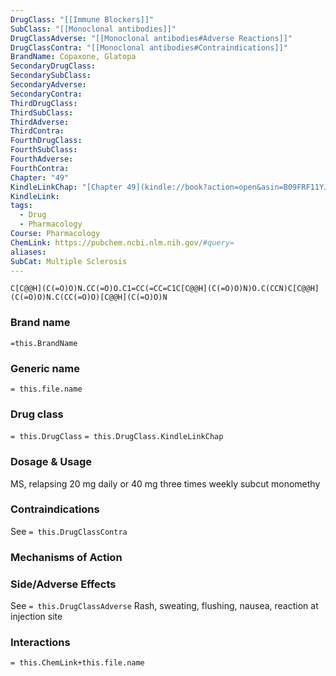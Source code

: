 ```yaml
---
DrugClass: "[[Immune Blockers]]"
SubClass: "[[Monoclonal antibodies]]"
DrugClassAdverse: "[[Monoclonal antibodies#Adverse Reactions]]"
DrugClassContra: "[[Monoclonal antibodies#Contraindications]]"
BrandName: Copaxone, Glatopa
SecondaryDrugClass: 
SecondarySubClass: 
SecondaryAdverse: 
SecondaryContra: 
ThirdDrugClass: 
ThirdSubClass: 
ThirdAdverse: 
ThirdContra: 
FourthDrugClass: 
FourthSubClass: 
FourthAdverse: 
FourthContra: 
Chapter: "49"
KindleLinkChap: "[Chapter 49](kindle://book?action=open&asin=B09FRF11YJ&location=28643)"
KindleLink: 
tags:
  - Drug
  - Pharmacology
Course: Pharmacology
ChemLink: https://pubchem.ncbi.nlm.nih.gov/#query=
aliases: 
SubCat: Multiple Sclerosis
---
```

```smiles
C[C@@H](C(=O)O)N.CC(=O)O.C1=CC(=CC=C1C[C@@H](C(=O)O)N)O.C(CCN)C[C@@H](C(=O)O)N.C(CC(=O)O)[C@@H](C(=O)O)N
```

### Brand name
`=this.BrandName`

### Generic name
`= this.file.name`

### Drug class 
`= this.DrugClass`
	`= this.DrugClass.KindleLinkChap`

### Dosage & Usage
MS, relapsing
20 mg daily or 40 mg three times weekly subcut monomethy

### Contraindications
See `= this.DrugClassContra`

### Mechanisms of Action


### Side/Adverse Effects
See `= this.DrugClassAdverse`
Rash, sweating, flushing, nausea, reaction at injection site

### Interactions

`= this.ChemLink+this.file.name`

